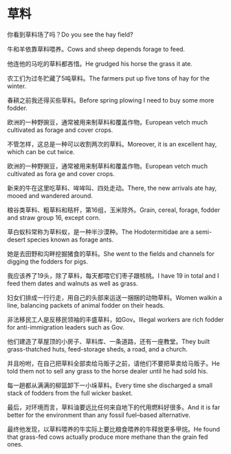 # 草料

<p><span class="chinese">你看到草料场了吗？</span><span class="english">Do you see the hay field?</span></p>

<p><span class="chinese">牛和羊依靠草料喂养。</span><span class="english">Cows and sheep depends forage to feed.</span></p>

<p><span class="chinese">他连他的马吃的草料都吝惜。</span><span class="english">He grudged his horse the grass it ate.</span></p>

<p><span class="chinese">农工们为过冬贮藏了5吨草料。</span><span class="english">The farmers put up five tons of hay for the winter.</span></p>

<p><span class="chinese">春耕之前我还得买些草料。</span><span class="english">Before spring plowing I need to buy some more fodder.</span></p>

<p><span class="chinese">欧洲的一种野豌豆，通常被用来制草料和覆盖作物。</span><span class="english">European vetch much cultivated as forage and cover crops.</span></p>

<p><span class="chinese">不管怎样，这总是一种可以收割两次的草料。</span><span class="english">Moreover, it is an excellent hay, which can be cut twice.</span></p>

<p><span class="chinese">欧洲的一种野豌豆，通常被用来制草料和覆盖作物。</span><span class="english">European vetch much cultivated as fora ge and cover crops.</span></p>

<p><span class="chinese">新来的牛在这里吃草料、哞哞叫、四处走动。</span><span class="english">There, the new arrivals ate hay, mooed and wandered around.</span></p>

<p><span class="chinese">粮谷类草料、粗草料和秸杆，第16组，玉米除外。</span><span class="english">Grain, cereal, forage, fodder and straw group 16, except corn.</span></p>

<p><span class="chinese">草白蚁科常称为草料蚁，是一种半沙漠种。</span><span class="english">The Hodotermitidae are a semi-desert species known as forage ants.</span></p>

<p><span class="chinese">她是去田野和沟畔挖掘猪食的草料。</span><span class="english">She went to the fields and channels for digging the fodders for pigs.</span></p>

<p><span class="chinese">我应该养了19头，除了草料，每天都喂它们枣子跟核桃。</span><span class="english">I have 19 in total and I feed them dates and walnuts as well as grass.</span></p>

<p><span class="chinese">妇女们排成一行行走，用自己的头部来运送一捆捆的动物草料。</span><span class="english">Women walkin a line, balancing packets of animal fodder on their heads.</span></p>

<p><span class="chinese">非法移民工人是反移民领袖的丰盛草料，如Gov。</span><span class="english">Illegal workers are rich fodder for anti-immigration leaders such as Gov.</span></p>

<p><span class="chinese">他们建造了草屋顶的小房子、草料库、一条道路，还有一座教堂。</span><span class="english">They built grass-thatched huts, feed-storage sheds, a road, and a church.</span></p>

<p><span class="chinese">并且吩咐，在自己把草料全部卖给马贩子之前，请他们不要把草卖给马贩子。</span><span class="english">He told them not to sell any grass to the horse dealer until he had sold his.</span></p>

<p><span class="chinese">每一趟都从满满的柳篮卸下一小垛草料。</span><span class="english">Every time she discharged a small stack of fodders from the full wicker basket.</span></p>

<p><span class="chinese">最后，对环境而言，草料油要远比任何来自地下的代用燃料好很多。</span><span class="english">And it is far better for the environment than any fossil fuel–based alternative.</span></p>

<p><span class="chinese">最终他发现，以草料喂养的牛实际上要比粮食喂养的牛释放更多甲烷。</span><span class="english">He found that grass-fed cows actually produce more methane than the grain fed ones.</span></p>

